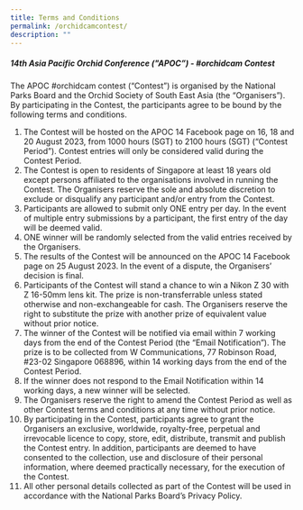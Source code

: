 ```yaml
---
title: Terms and Conditions
permalink: /orchidcamcontest/
description: ""
---
```

##### 14th Asia Pacific Orchid Conference ("APOC”) - #orchidcam Contest

The APOC #orchidcam contest (“Contest”) is organised by the National Parks Board and the Orchid Society of South East Asia (the “Organisers”). By participating in the Contest, the participants agree to be bound by the following terms and conditions. <br>
1. The Contest will be hosted on the APOC 14 Facebook page on 16, 18 and 20 August 2023, from 1000 hours (SGT) to 2100 hours (SGT) (“Contest Period”). Contest entries will only be considered valid during the Contest Period. <br>
2. The Contest is open to residents of Singapore at least 18 years old except persons affiliated to the organisations involved in running the Contest. The Organisers reserve the sole and absolute discretion to exclude or disqualify any participant and/or entry from the Contest. <br>
3. Participants are allowed to submit only ONE entry per day. In the event of multiple entry submissions by a participant, the first entry of the day will be deemed valid.  <br>
4.	ONE winner will be randomly selected from the valid entries received by the Organisers. <br>
5.	The results of the Contest will be announced on the APOC 14 Facebook page on 25 August 2023. In the event of a dispute, the Organisers’ decision is final. <br>
6.	Participants of the Contest will stand a chance to win a Nikon Z 30 with Z 16-50mm lens kit. The prize is non-transferrable unless stated otherwise and non-exchangeable for cash. The Organisers reserve the right to substitute the prize with another prize of equivalent value without prior notice. <br>
7.	The winner of the Contest will be notified via email within 7 working days from the end of the Contest Period (the “Email Notification”). The prize is to be collected from W Communications, 77 Robinson Road, #23-02 Singapore 068896, within 14 working days from the end of the Contest Period. <br>
8.	If the winner does not respond to the Email Notification within 14 working days, a new winner will be selected. <br>
9.	The Organisers reserve the right to amend the Contest Period as well as other Contest terms and conditions at any time without prior notice.<br>
10.	By participating in the Contest, participants agree to grant the Organisers an exclusive, worldwide, royalty-free, perpetual and irrevocable licence to copy, store, edit, distribute, transmit and publish the Contest entry. In addition, participants are deemed to have consented to the collection, use and disclosure of their personal information, where deemed practically necessary, for the execution of the Contest. <br>
11.	All other personal details collected as part of the Contest will be used in accordance with the National Parks Board’s Privacy Policy.
